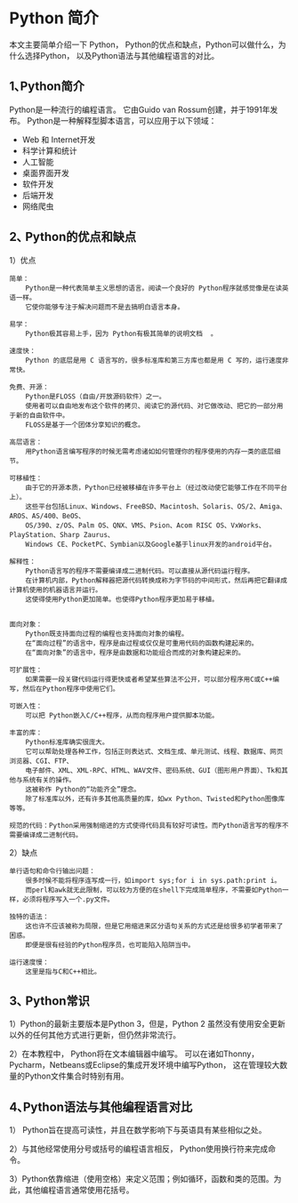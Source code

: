 # Python 简介

本文主要简单介绍一下 Python， Python的优点和缺点，Python可以做什么，为什么选择Python，
以及Python语法与其他编程语言的对比。

## 1､Python简介
Python是一种流行的编程语言。
它由Guido van Rossum创建，并于1991年发布。 
Python是一种解释型脚本语言，可以应用于以下领域：

- Web 和 Internet开发
- 科学计算和统计
- 人工智能
- 桌面界面开发
- 软件开发
- 后端开发
- 网络爬虫

## 2､ Python的优点和缺点
1）优点
```text
简单：
    Python是一种代表简单主义思想的语言。阅读一个良好的 Python程序就感觉像是在读英语一样。
    它使你能够专注于解决问题而不是去搞明白语言本身。

易学：
    Python极其容易上手，因为 Python有极其简单的说明文档  。

速度快：
    Python 的底层是用 C 语言写的，很多标准库和第三方库也都是用 C 写的，运行速度非常快。

免费、开源： 
    Python是FLOSS（自由/开放源码软件）之一。
    使用者可以自由地发布这个软件的拷贝、阅读它的源代码、对它做改动、把它的一部分用于新的自由软件中。
    FLOSS是基于一个团体分享知识的概念。

高层语言：
    用Python语言编写程序的时候无需考虑诸如如何管理你的程序使用的内存一类的底层细节。

可移植性：
    由于它的开源本质，Python已经被移植在许多平台上（经过改动使它能够工作在不同平台上）。
    这些平台包括Linux、Windows、FreeBSD、Macintosh、Solaris、OS/2、Amiga、AROS、AS/400、BeOS、
    OS/390、z/OS、Palm OS、QNX、VMS、Psion、Acom RISC OS、VxWorks、PlayStation、Sharp Zaurus、
    Windows CE、PocketPC、Symbian以及Google基于linux开发的android平台。

解释性： 
    Python语言写的程序不需要编译成二进制代码。可以直接从源代码运行程序。
    在计算机内部，Python解释器把源代码转换成称为字节码的中间形式，然后再把它翻译成计算机使用的机器语言并运行。
    这使得使用Python更加简单。也使得Python程序更加易于移植。


面向对象：
    Python既支持面向过程的编程也支持面向对象的编程。
    在“面向过程”的语言中，程序是由过程或仅仅是可重用代码的函数构建起来的。
    在“面向对象”的语言中，程序是由数据和功能组合而成的对象构建起来的。

可扩展性：
    如果需要一段关键代码运行得更快或者希望某些算法不公开，可以部分程序用C或C++编写，然后在Python程序中使用它们。

可嵌入性：
    可以把 Python嵌入C/C++程序，从而向程序用户提供脚本功能。

丰富的库：
    Python标准库确实很庞大。
    它可以帮助处理各种工作，包括正则表达式、文档生成、单元测试、线程、数据库、网页浏览器、CGI、FTP、
    电子邮件、XML、XML-RPC、HTML、WAV文件、密码系统、GUI（图形用户界面）、Tk和其他与系统有关的操作。
    这被称作 Python的“功能齐全”理念。
    除了标准库以外，还有许多其他高质量的库，如wx Python、Twisted和Python图像库等等。

规范的代码：Python采用强制缩进的方式使得代码具有较好可读性。而Python语言写的程序不需要编译成二进制代码。
```

2）缺点
```text
单行语句和命令行输出问题：
    很多时候不能将程序连写成一行，如import sys;for i in sys.path:print i。
    而perl和awk就无此限制，可以较为方便的在shell下完成简单程序，不需要如Python一样，必须将程序写入一个.py文件。

独特的语法：
    这也许不应该被称为局限，但是它用缩进来区分语句关系的方式还是给很多初学者带来了困惑。
    即便是很有经验的Python程序员，也可能陷入陷阱当中。

运行速度慢：
    这里是指与C和C++相比。
```

## 3､ Python常识
1）Python的最新主要版本是Python 3，但是，Python 2 虽然没有使用安全更新以外的任何其他方式进行更新，但仍然非常流行。

2）在本教程中， Python将在文本编辑器中编写。
可以在诸如Thonny，Pycharm，Netbeans或Eclipse的集成开发环境中编写Python，
这在管理较大数量的Python文件集合时特别有用。

## 4､Python语法与其他编程语言对比
1） Python旨在提高可读性，并且在数学影响下与英语具有某些相似之处。

2）与其他经常使用分号或括号的编程语言相反， Python使用换行符来完成命令。

3）Python依靠缩进（使用空格）来定义范围；例如循环，函数和类的范围。为此，其他编程语言通常使用花括号。